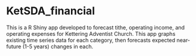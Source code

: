 # KetSDA_financial
This is a R Shiny app developed to forecast tithe, operating income, and operating expenses for Kettering Adventist Church. This app graphs existing time series data for each category, then forecasts expected near-future (1-5 years) changes in each.
